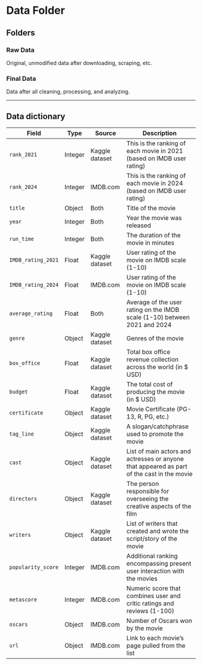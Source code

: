 # Data Folder

## Folders

### Raw Data
Original, unmodified data after downloading, scraping, etc.

### Final Data
Data after all cleaning, processing, and analyzing.

---

## Data dictionary

| Field                | Type     | Source            | Description                                                                                     |
|----------------------|----------|-------------------|-------------------------------------------------------------------------------------------------|
| `rank_2021`          | Integer  | Kaggle dataset    | This is the ranking of each movie in 2021 (based on IMDB user rating)                          |
| `rank_2024`          | Integer  | IMDB.com          | This is the ranking of each movie in 2024 (based on IMDB user rating)                          |
| `title`              | Object   | Both              | Title of the movie                                                                             |
| `year`               | Integer  | Both              | Year the movie was released                                                                    |
| `run_time`           | Integer  | Both              | The duration of the movie in minutes                                                          |
| `IMDB_rating_2021`   | Float    | Kaggle dataset    | User rating of the movie on IMDB scale (1-10)                                                 |
| `IMDB_rating_2024`   | Float    | IMDB.com          | User rating of the movie on IMDB scale (1-10)                                                 |
| `average_rating`     | Float    | Both              | Average of the user rating on the IMDB scale (1-10) between 2021 and 2024                     |
| `genre`              | Object   | Kaggle dataset    | Genres of the movie                                                                           |
| `box_office`         | Float    | Kaggle dataset    | Total box office revenue collection across the world (in $ USD)                               |
| `budget`             | Float    | Kaggle dataset    | The total cost of producing the movie (in $ USD)                                              |
| `certificate`        | Object   | Kaggle dataset    | Movie Certificate (PG-13, R, PG, etc.)                                                        |
| `tag_line`           | Object   | Kaggle dataset    | A slogan/catchphrase used to promote the movie                                                |
| `cast`               | Object   | Kaggle dataset    | List of main actors and actresses or anyone that appeared as part of the cast in the movie    |
| `directors`          | Object   | Kaggle dataset    | The person responsible for overseeing the creative aspects of the film                        |
| `writers`            | Object   | Kaggle dataset    | List of writers that created and wrote the script/story of the movie                          |
| `popularity_score`   | Integer  | IMDB.com          | Additional ranking encompassing present user interaction with the movies                      |
| `metascore`          | Integer  | IMDB.com          | Numeric score that combines user and critic ratings and reviews (1-100)                       |
| `oscars`             | Object   | IMDB.com          | Number of Oscars won by the movie                                                             |
| `url`                | Object   | IMDB.com          | Link to each movie’s page pulled from the list                                                |

